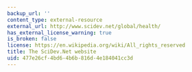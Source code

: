 ```yaml
---
backup_url: ''
content_type: external-resource
external_url: http://www.scidev.net/global/health/
has_external_license_warning: true
is_broken: false
license: https://en.wikipedia.org/wiki/All_rights_reserved
title: The SciDev.Net website
uid: 477e26cf-4bd6-4b6b-816d-4e184041cc3d
---
```

